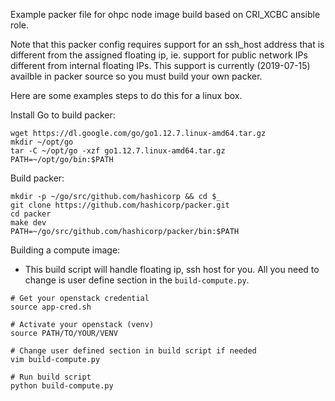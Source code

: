 Example packer file for ohpc node image build based on CRI_XCBC ansible role.

Note that this packer config requires support for an ssh_host address that is different
from the assigned floating ip, ie. support for public network IPs different from
internal floating IPs.  This support is currently (2019-07-15) availble in packer source
so you must build your own packer.

Here are some examples steps to do this for a linux box.

Install Go to build packer:
```shell
wget https://dl.google.com/go/go1.12.7.linux-amd64.tar.gz
mkdir ~/opt/go
tar -C ~/opt/go -xzf go1.12.7.linux-amd64.tar.gz
PATH=~/opt/go/bin:$PATH
```

Build packer:
```shell
mkdir -p ~/go/src/github.com/hashicorp && cd $_
git clone https://github.com/hashicorp/packer.git
cd packer
make dev
PATH=~/go/src/github.com/hashicorp/packer/bin:$PATH
```

Building a compute image:

- This build script will handle floating ip, ssh host for you. All you need to change is user define section in the `build-compute.py`.

```shell
# Get your openstack credential
source app-cred.sh

# Activate your openstack (venv)
source PATH/TO/YOUR/VENV

# Change user defined section in build script if needed
vim build-compute.py

# Run build script
python build-compute.py
```
